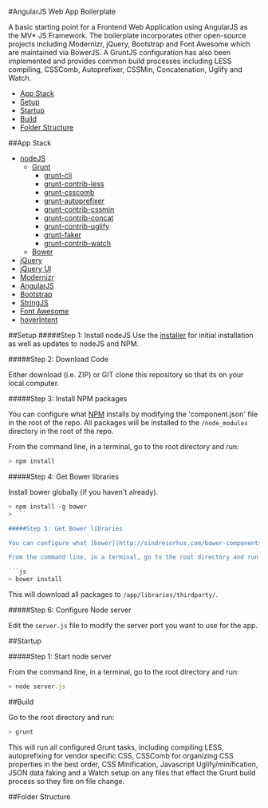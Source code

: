 #AngularJS Web App Boilerplate

A basic starting point for a Frontend Web Application using AngularJS as the MV* JS Framework. The boilerplate  incorporates other open-source projects including Modernizr, jQuery, Bootstrap and Font Awesome which are maintained via BowerJS. A GruntJS configuration has also been implemented and provides common build processes including LESS compiling, CSSComb, Autoprefixer, CSSMin, Concatenation, Uglify and Watch. 

* [App Stack](#app-stack)
* [Setup](#setup)
* [Startup](#startup)
* [Build](#build)
* [Folder Structure](#folder-structure)

##App Stack

* [nodeJS](http://nodejs.org/)
	* [Grunt](http://gruntjs.com/)
		* [grunt-cli](https://github.com/nDmitry/grunt-autoprefixer)
		* [grunt-contrib-less](https://github.com/gruntjs/grunt-contrib-less)
		* [grunt-csscomb](https://github.com/csscomb/grunt-csscomb)
		* [grunt-autoprefixer](url)
		* [grunt-contrib-cssmin](https://github.com/gruntjs/grunt-contrib-cssmin)
		* [grunt-contrib-concat](https://github.com/gruntjs/grunt-contrib-concat)
		* [grunt-contrib-uglify](https://github.com/gruntjs/grunt-contrib-uglify)
		* [grunt-faker](https://github.com/chrisocast/grunt-faker)
		* [grunt-contrib-watch](https://github.com/gruntjs/grunt-contrib-watch)
	* [Bower](http://bower.io/)
* [jQuery](http://jquery.com/)
* [jQuery UI](http://jqueryui.com/)
* [Modernizr](http://modernizr.com/)
* [AngularJS](http://angularjs.org/)
* [Bootstrap](http://getbootstrap.com)
* [StringJS](http://stringjs.com/)
* [Font Awesome](http://fontawesome.io/)
* [hoverIntent](https://github.com/briancherne/jquery-hoverIntent) 

##Setup
#####Step 1: Install nodeJS
Use the [installer](http://nodejs.org/download/) for initial installation as well as updates to nodeJS and NPM.

#####Step 2: Download Code

Either download (i.e. ZIP) or GIT clone this repository so that its on your local computer.

#####Step 3: Install NPM packages

You can configure what [NPM](https://npmjs.org/) installs by modifying the 'component.json' file in the root of the repo. All packages will be installed to the `/node_modules` directory in the root of the repo.

From the command line, in a terminal, go to the root directory and run:

```javascript
> npm install
```
#####Step 4: Get Bower libraries

Install bower globally (if you haven't already).
```javascript
> npm install -g bower
> ```

#####Step 5: Get Bower libraries

You can configure what [bower](http://sindresorhus.com/bower-components/) retrieves by editing the dependencies in the `component.json` file before running the install command.

From the command line, in a terminal, go to the root directory and run:

```js
> bower install
```

This will download all packages to `/app/libraries/thirdparty/`.

#####Step 6: Configure Node server

Edit the `server.js` file to modify the server port you want to use for the app.


##Startup

#####Step 1: Start node server

From the command line, in a terminal, go to the root directory and run:


```js
> node server.js
```

##Build

Go to the root directory and run:

```js
> grunt
```

This will run all configured Grunt tasks, including compiling LESS, autoprefixing for vendor specific CSS, CSSComb for organizing CSS properties in the best order, CSS Minification, Javascript Uglify/minification, JSON data faking and a Watch setup on any files that effect the Grunt build process so they fire on file change.

##Folder Structure

		